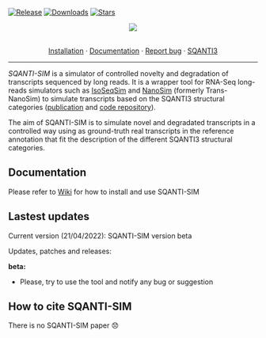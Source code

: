 [![Release](https://img.shields.io/github/v/release/jorgemt98/sqanti-sim?include_prereleases)](https://github.com/jorgemt98/SQANTI-SIM/releases)
[![Downloads](https://img.shields.io/github/downloads/jorgemt98/SQANTI-SIM/total?logo=github)](https://github.com/jorgemt98/SQANTI-SIM)
[![Stars](https://img.shields.io/github/stars/jorgemt98/SQANTI-SIM.svg)](https://github.com/jorgemt98/SQANTI-SIM/stargazers) 

<p align="center">
  <img src="https://github.com/jorgemt98/SQANTI-SIM/blob/main/docs/sqantisim_logo.png">
</p>

<p align="center">
  <br>
  <a href="https://github.com/jorgemt98/SQANTI-SIM/blob/main/docs/wiki2.md">Installation</a>
  ·
  <a href="https://github.com/jorgemt98/SQANTI-SIM/blob/main/docs/wiki1.md">Documentation</a>
  ·
  <a href="https://github.com/jorgemt98/SQANTI-SIM/issues">Report bug</a>
  ·
  <a href="https://github.com/ConesaLab/SQANTI3">SQANTI3</a>
</p>

***

*SQANTI-SIM* is a simulator of controlled novelty and degradation of transcripts sequenced by long reads. It is a wrapper tool for RNA-Seq long-reads simulators such as [IsoSeqSim](https://github.com/yunhaowang/IsoSeqSim) and [NanoSim](https://github.com/bcgsc/NanoSim) (formerly Trans-NanoSim) to simulate transcripts based on the SQANTI3 structural categories ([publication](https://www.ncbi.nlm.nih.gov/pmc/articles/PMC5848618/) and [code repository](https://github.com/ConesaLab/SQANTI3)).

The aim of SQANTI-SIM is to simulate novel and degradated transcripts in a controlled way using as ground-truth real transcripts in the reference annotation that fit the description of the different SQANTI3 structural categories.

## Documentation

Please refer to [Wiki](https://github.com/jorgemt98/SQANTI-SIM/blob/main/docs/wiki0.md) for how to install and use SQANTI-SIM 

## Lastest updates

Current version (21/04/2022): SQANTI-SIM version beta

Updates, patches and releases:

**beta:**
- Please, try to use the tool and notify any bug or suggestion

## How to cite SQANTI-SIM

There is no SQANTI-SIM paper :disappointed:
